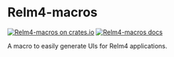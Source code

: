 # Relm4-macros

[![Relm4-macros on crates.io](https://img.shields.io/crates/v/relm4-macros.svg)](https://crates.io/crates/relm4-macros)
[![Relm4-macros docs](https://img.shields.io/badge/rust-documentation-blue)](https://aaronerhardt.github.io/docs/relm4-macros/relm4_macros/)

A macro to easily generate UIs for Relm4 applications.
